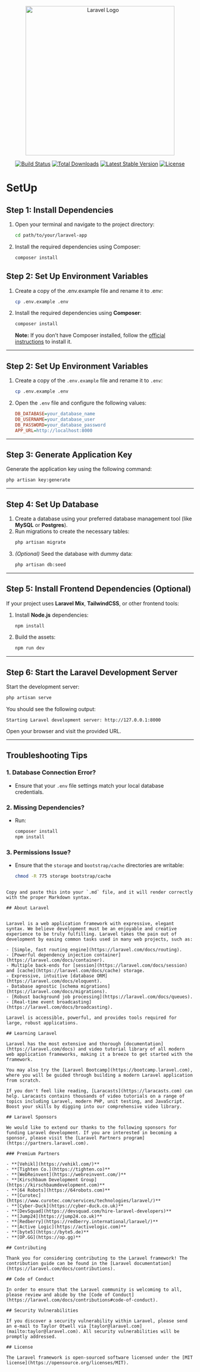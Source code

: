 <p align="center"><a href="https://laravel.com" target="_blank"><img src="https://raw.githubusercontent.com/laravel/art/master/logo-lockup/5%20SVG/2%20CMYK/1%20Full%20Color/laravel-logolockup-cmyk-red.svg" width="400" alt="Laravel Logo"></a></p>

<p align="center">
<a href="https://github.com/laravel/framework/actions"><img src="https://github.com/laravel/framework/workflows/tests/badge.svg" alt="Build Status"></a>
<a href="https://packagist.org/packages/laravel/framework"><img src="https://img.shields.io/packagist/dt/laravel/framework" alt="Total Downloads"></a>
<a href="https://packagist.org/packages/laravel/framework"><img src="https://img.shields.io/packagist/v/laravel/framework" alt="Latest Stable Version"></a>
<a href="https://packagist.org/packages/laravel/framework"><img src="https://img.shields.io/packagist/l/laravel/framework" alt="License"></a>
</p>

# SetUp
## Step 1: Install Dependencies
1. Open your terminal and navigate to the project directory:
   ```bash
   cd path/to/your/laravel-app
2. Install the required dependencies using Composer:
    ```bash
    composer install
## Step 2: Set Up Environment Variables
1. Create a copy of the .env.example file and rename it to .env:
    ```bash
    cp .env.example .env

2. Install the required dependencies using **Composer**:  
   ```bash
   composer install
   ```
   **Note:** If you don’t have Composer installed, follow the [official instructions](https://getcomposer.org/download/) to install it.

---

## Step 2: Set Up Environment Variables
1. Create a copy of the `.env.example` file and rename it to `.env`:  
   ```bash
   cp .env.example .env
   ```
2. Open the `.env` file and configure the following values:  
   ```ini
   DB_DATABASE=your_database_name
   DB_USERNAME=your_database_user
   DB_PASSWORD=your_database_password
   APP_URL=http://localhost:8000
   ```

---

## Step 3: Generate Application Key
Generate the application key using the following command:  
```bash
php artisan key:generate
```

---

## Step 4: Set Up Database
1. Create a database using your preferred database management tool (like **MySQL** or **Postgres**).  
2. Run migrations to create the necessary tables:  
   ```bash
   php artisan migrate
   ```
3. *(Optional)* Seed the database with dummy data:  
   ```bash
   php artisan db:seed
   ```

---

## Step 5: Install Frontend Dependencies (Optional)  
If your project uses **Laravel Mix**, **TailwindCSS**, or other frontend tools:  

1. Install **Node.js** dependencies:  
   ```bash
   npm install
   ```
2. Build the assets:  
   ```bash
   npm run dev
   ```

---

## Step 6: Start the Laravel Development Server
Start the development server:  
```bash
php artisan serve
```
You should see the following output:  
```
Starting Laravel development server: http://127.0.0.1:8000
```
Open your browser and visit the provided URL.

---

## Troubleshooting Tips
### 1. **Database Connection Error?**
- Ensure that your `.env` file settings match your local database credentials.  

### 2. **Missing Dependencies?**
- Run:  
   ```bash
   composer install
   npm install
   ```

### 3. **Permissions Issue?**
- Ensure that the `storage` and `bootstrap/cache` directories are writable:  
   ```bash
   chmod -R 775 storage bootstrap/cache
   ```
``` 

Copy and paste this into your `.md` file, and it will render correctly with the proper Markdown syntax.

## About Laravel


Laravel is a web application framework with expressive, elegant syntax. We believe development must be an enjoyable and creative experience to be truly fulfilling. Laravel takes the pain out of development by easing common tasks used in many web projects, such as:

- [Simple, fast routing engine](https://laravel.com/docs/routing).
- [Powerful dependency injection container](https://laravel.com/docs/container).
- Multiple back-ends for [session](https://laravel.com/docs/session) and [cache](https://laravel.com/docs/cache) storage.
- Expressive, intuitive [database ORM](https://laravel.com/docs/eloquent).
- Database agnostic [schema migrations](https://laravel.com/docs/migrations).
- [Robust background job processing](https://laravel.com/docs/queues).
- [Real-time event broadcasting](https://laravel.com/docs/broadcasting).

Laravel is accessible, powerful, and provides tools required for large, robust applications.

## Learning Laravel

Laravel has the most extensive and thorough [documentation](https://laravel.com/docs) and video tutorial library of all modern web application frameworks, making it a breeze to get started with the framework.

You may also try the [Laravel Bootcamp](https://bootcamp.laravel.com), where you will be guided through building a modern Laravel application from scratch.

If you don't feel like reading, [Laracasts](https://laracasts.com) can help. Laracasts contains thousands of video tutorials on a range of topics including Laravel, modern PHP, unit testing, and JavaScript. Boost your skills by digging into our comprehensive video library.

## Laravel Sponsors

We would like to extend our thanks to the following sponsors for funding Laravel development. If you are interested in becoming a sponsor, please visit the [Laravel Partners program](https://partners.laravel.com).

### Premium Partners

- **[Vehikl](https://vehikl.com/)**
- **[Tighten Co.](https://tighten.co)**
- **[WebReinvent](https://webreinvent.com/)**
- **[Kirschbaum Development Group](https://kirschbaumdevelopment.com)**
- **[64 Robots](https://64robots.com)**
- **[Curotec](https://www.curotec.com/services/technologies/laravel/)**
- **[Cyber-Duck](https://cyber-duck.co.uk)**
- **[DevSquad](https://devsquad.com/hire-laravel-developers)**
- **[Jump24](https://jump24.co.uk)**
- **[Redberry](https://redberry.international/laravel/)**
- **[Active Logic](https://activelogic.com)**
- **[byte5](https://byte5.de)**
- **[OP.GG](https://op.gg)**

## Contributing

Thank you for considering contributing to the Laravel framework! The contribution guide can be found in the [Laravel documentation](https://laravel.com/docs/contributions).

## Code of Conduct

In order to ensure that the Laravel community is welcoming to all, please review and abide by the [Code of Conduct](https://laravel.com/docs/contributions#code-of-conduct).

## Security Vulnerabilities

If you discover a security vulnerability within Laravel, please send an e-mail to Taylor Otwell via [taylor@laravel.com](mailto:taylor@laravel.com). All security vulnerabilities will be promptly addressed.

## License

The Laravel framework is open-sourced software licensed under the [MIT license](https://opensource.org/licenses/MIT).
